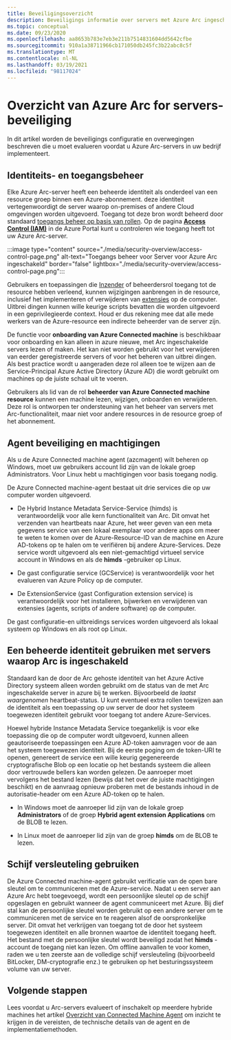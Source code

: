 ```yaml
---
title: Beveiligingsoverzicht
description: Beveiligings informatie over servers met Azure Arc ingeschakeld.
ms.topic: conceptual
ms.date: 09/23/2020
ms.openlocfilehash: aa8653b783e7eb3e211b7514831604dd5642cfbe
ms.sourcegitcommit: 910a1a38711966cb171050db245fc3b22abc8c5f
ms.translationtype: MT
ms.contentlocale: nl-NL
ms.lasthandoff: 03/19/2021
ms.locfileid: "98117024"
---
```

# <a name="azure-arc-for-servers-security-overview"></a>Overzicht van Azure Arc for servers-beveiliging

In dit artikel worden de beveiligings configuratie en overwegingen beschreven die u moet evalueren voordat u Azure Arc-servers in uw bedrijf implementeert.

## <a name="identity-and-access-control"></a>Identiteits- en toegangsbeheer

Elke Azure Arc-server heeft een beheerde identiteit als onderdeel van een resource groep binnen een Azure-abonnement. deze identiteit vertegenwoordigt de server waarop on-premises of andere Cloud omgevingen worden uitgevoerd. Toegang tot deze bron wordt beheerd door standaard [toegangs beheer op basis van rollen](../../role-based-access-control/overview.md). Op de pagina [**Access Control (IAM)**](../../role-based-access-control/role-assignments-portal.md) in de Azure Portal kunt u controleren wie toegang heeft tot uw Azure Arc-server.

:::image type="content" source="./media/security-overview/access-control-page.png" alt-text="Toegangs beheer voor Server voor Azure Arc ingeschakeld" border="false" lightbox="./media/security-overview/access-control-page.png":::

Gebruikers en toepassingen die [Inzender](../../role-based-access-control/built-in-roles.md#contributor) of beheerdersrol toegang tot de resource hebben verleend, kunnen wijzigingen aanbrengen in de resource, inclusief het implementeren of verwijderen van [extensies](manage-vm-extensions.md) op de computer. Uitbrei dingen kunnen wille keurige scripts bevatten die worden uitgevoerd in een geprivilegieerde context. Houd er dus rekening mee dat alle mede werkers van de Azure-resource een indirecte beheerder van de server zijn.

De functie voor **onboarding van Azure Connected machine** is beschikbaar voor onboarding en kan alleen in azure nieuwe, met Arc ingeschakelde servers lezen of maken. Het kan niet worden gebruikt voor het verwijderen van eerder geregistreerde servers of voor het beheren van uitbrei dingen. Als best practice wordt u aangeraden deze rol alleen toe te wijzen aan de Service-Principal Azure Active Directory (Azure AD) die wordt gebruikt om machines op de juiste schaal uit te voeren.

Gebruikers als lid van de rol **beheerder van Azure Connected machine resource** kunnen een machine lezen, wijzigen, onboarden en verwijderen. Deze rol is ontworpen ter ondersteuning van het beheer van servers met Arc-functionaliteit, maar niet voor andere resources in de resource groep of het abonnement.

## <a name="agent-security-and-permissions"></a>Agent beveiliging en machtigingen

Als u de Azure Connected machine agent (azcmagent) wilt beheren op Windows, moet uw gebruikers account lid zijn van de lokale groep Administrators. Voor Linux hebt u machtigingen voor basis toegang nodig.

De Azure Connected machine-agent bestaat uit drie services die op uw computer worden uitgevoerd.

* De Hybrid Instance Metadata Service-Service (himds) is verantwoordelijk voor alle kern functionaliteit van Arc. Dit omvat het verzenden van heartbeats naar Azure, het weer geven van een meta gegevens service van een lokaal exemplaar voor andere apps om meer te weten te komen over de Azure-Resource-ID van de machine en Azure AD-tokens op te halen om te verifiëren bij andere Azure-Services. Deze service wordt uitgevoerd als een niet-gemachtigd virtueel service account in Windows en als de **himds** -gebruiker op Linux.

* De gast configuratie service (GCService) is verantwoordelijk voor het evalueren van Azure Policy op de computer.

* De ExtensionService (gast Configuration extension service) is verantwoordelijk voor het installeren, bijwerken en verwijderen van extensies (agents, scripts of andere software) op de computer.

De gast configuratie-en uitbreidings services worden uitgevoerd als lokaal systeem op Windows en als root op Linux.

## <a name="using-a-managed-identity-with-arc-enabled-servers"></a>Een beheerde identiteit gebruiken met servers waarop Arc is ingeschakeld

Standaard kan de door de Arc gehoste identiteit van het Azure Active Directory systeem alleen worden gebruikt om de status van de met Arc ingeschakelde server in azure bij te werken. Bijvoorbeeld de *laatst waargenomen* heartbeat-status. U kunt eventueel extra rollen toewijzen aan de identiteit als een toepassing op uw server de door het systeem toegewezen identiteit gebruikt voor toegang tot andere Azure-Services.

Hoewel hybride Instance Metadata Service toegankelijk is voor elke toepassing die op de computer wordt uitgevoerd, kunnen alleen geautoriseerde toepassingen een Azure AD-token aanvragen voor de aan het systeem toegewezen identiteit. Bij de eerste poging om de token-URI te openen, genereert de service een wille keurig gegenereerde cryptografische Blob op een locatie op het bestands systeem die alleen door vertrouwde bellers kan worden gelezen. De aanroeper moet vervolgens het bestand lezen (bewijs dat het over de juiste machtigingen beschikt) en de aanvraag opnieuw proberen met de bestands inhoud in de autorisatie-header om een Azure AD-token op te halen.

* In Windows moet de aanroeper lid zijn van de lokale groep **Administrators** of de groep **Hybrid agent extension Applications** om de BLOB te lezen.

* In Linux moet de aanroeper lid zijn van de groep **himds** om de BLOB te lezen.

## <a name="using-disk-encryption"></a>Schijf versleuteling gebruiken

De Azure Connected machine-agent gebruikt verificatie van de open bare sleutel om te communiceren met de Azure-service. Nadat u een server aan Azure Arc hebt toegevoegd, wordt een persoonlijke sleutel op de schijf opgeslagen en gebruikt wanneer de agent communiceert met Azure. Bij dief stal kan de persoonlijke sleutel worden gebruikt op een andere server om te communiceren met de service en te reageren alsof de oorspronkelijke server. Dit omvat het verkrijgen van toegang tot de door het systeem toegewezen identiteit en alle bronnen waartoe de identiteit toegang heeft. Het bestand met de persoonlijke sleutel wordt beveiligd zodat het **himds** -account de toegang niet kan lezen. Om offline aanvallen te voor komen, raden we u ten zeerste aan de volledige schijf versleuteling (bijvoorbeeld BitLocker, DM-cryptografie enz.) te gebruiken op het besturingssysteem volume van uw server.

## <a name="next-steps"></a>Volgende stappen

Lees voordat u Arc-servers evalueert of inschakelt op meerdere hybride machines het artikel [Overzicht van Connected Machine Agent](agent-overview.md) om inzicht te krijgen in de vereisten, de technische details van de agent en de implementatiemethoden.
